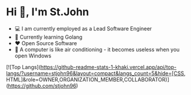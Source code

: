 # Hi 👋, I'm St.John

 - 💻 I am currently employed as a Lead Software Engineer
 - 🌱 Currently learning Golang 
 - ❤️ Open Source Software 
 - 🐧 A computer is like air conditioning - it becomes useless when you open Windows

[![Top Langs](https://github-readme-stats-1-khaki.vercel.app/api/top-langs/?username=stjohn96&layout=compact&langs_count=5&hide=[CSS, HTML]&role=OWNER,ORGANIZATION_MEMBER,COLLABORATOR)](https://github.com/stjohn96)
